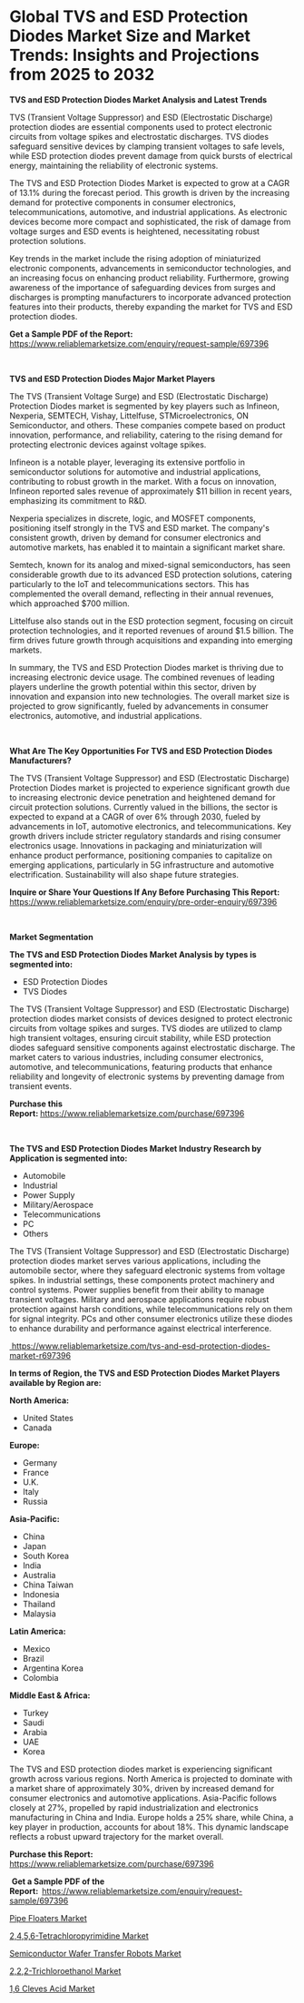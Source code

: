 <p><h1>Global TVS and ESD Protection Diodes Market Size and Market Trends: Insights and Projections from 2025 to 2032</h1></p><p><strong>TVS and ESD Protection Diodes Market Analysis and Latest Trends</strong></p>
<p><p>TVS (Transient Voltage Suppressor) and ESD (Electrostatic Discharge) protection diodes are essential components used to protect electronic circuits from voltage spikes and electrostatic discharges. TVS diodes safeguard sensitive devices by clamping transient voltages to safe levels, while ESD protection diodes prevent damage from quick bursts of electrical energy, maintaining the reliability of electronic systems.</p><p>The TVS and ESD Protection Diodes Market is expected to grow at a CAGR of 13.1% during the forecast period. This growth is driven by the increasing demand for protective components in consumer electronics, telecommunications, automotive, and industrial applications. As electronic devices become more compact and sophisticated, the risk of damage from voltage surges and ESD events is heightened, necessitating robust protection solutions.</p><p>Key trends in the market include the rising adoption of miniaturized electronic components, advancements in semiconductor technologies, and an increasing focus on enhancing product reliability. Furthermore, growing awareness of the importance of safeguarding devices from surges and discharges is prompting manufacturers to incorporate advanced protection features into their products, thereby expanding the market for TVS and ESD protection diodes.</p></p>
<p><strong>Get a Sample PDF of the Report:&nbsp;</strong> <a href="https://www.reliablemarketsize.com/enquiry/request-sample/697396?utm_campaign=2113&utm_medium=2&utm_source=Github&utm_content=ia&utm_term=23032025&utm_id=tvs-and-esd-protection-diodes">https://www.reliablemarketsize.com/enquiry/request-sample/697396</a></p>
<p>&nbsp;</p>
<p><strong>TVS and ESD Protection Diodes Major Market Players</strong></p>
<p><p>The TVS (Transient Voltage Surge) and ESD (Electrostatic Discharge) Protection Diodes market is segmented by key players such as Infineon, Nexperia, SEMTECH, Vishay, Littelfuse, STMicroelectronics, ON Semiconductor, and others. These companies compete based on product innovation, performance, and reliability, catering to the rising demand for protecting electronic devices against voltage spikes.</p><p>Infineon is a notable player, leveraging its extensive portfolio in semiconductor solutions for automotive and industrial applications, contributing to robust growth in the market. With a focus on innovation, Infineon reported sales revenue of approximately $11 billion in recent years, emphasizing its commitment to R&D.</p><p>Nexperia specializes in discrete, logic, and MOSFET components, positioning itself strongly in the TVS and ESD market. The company's consistent growth, driven by demand for consumer electronics and automotive markets, has enabled it to maintain a significant market share.</p><p>Semtech, known for its analog and mixed-signal semiconductors, has seen considerable growth due to its advanced ESD protection solutions, catering particularly to the IoT and telecommunications sectors. This has complemented the overall demand, reflecting in their annual revenues, which approached $700 million.</p><p>Littelfuse also stands out in the ESD protection segment, focusing on circuit protection technologies, and it reported revenues of around $1.5 billion. The firm drives future growth through acquisitions and expanding into emerging markets.</p><p>In summary, the TVS and ESD Protection Diodes market is thriving due to increasing electronic device usage. The combined revenues of leading players underline the growth potential within this sector, driven by innovation and expansion into new technologies. The overall market size is projected to grow significantly, fueled by advancements in consumer electronics, automotive, and industrial applications.</p></p>
<p>&nbsp;</p>
<p><strong>What Are The Key Opportunities For TVS and ESD Protection Diodes Manufacturers?</strong></p>
<p><p>The TVS (Transient Voltage Suppressor) and ESD (Electrostatic Discharge) Protection Diodes market is projected to experience significant growth due to increasing electronic device penetration and heightened demand for circuit protection solutions. Currently valued in the billions, the sector is expected to expand at a CAGR of over 6% through 2030, fueled by advancements in IoT, automotive electronics, and telecommunications. Key growth drivers include stricter regulatory standards and rising consumer electronics usage. Innovations in packaging and miniaturization will enhance product performance, positioning companies to capitalize on emerging applications, particularly in 5G infrastructure and automotive electrification. Sustainability will also shape future strategies.</p></p>
<p><strong>Inquire or Share Your Questions If Any Before Purchasing This Report:</strong> <a href="https://www.reliablemarketsize.com/enquiry/pre-order-enquiry/697396?utm_campaign=2113&utm_medium=2&utm_source=Github&utm_content=ia&utm_term=23032025&utm_id=tvs-and-esd-protection-diodes">https://www.reliablemarketsize.com/enquiry/pre-order-enquiry/697396</a></p>
<p>&nbsp;</p>
<p><strong>Market Segmentation</strong></p>
<p><strong>The TVS and ESD Protection Diodes Market Analysis by types is segmented into:</strong></p>
<p><ul><li>ESD Protection Diodes</li><li>TVS Diodes</li></ul></p>
<p><p>The TVS (Transient Voltage Suppressor) and ESD (Electrostatic Discharge) protection diodes market consists of devices designed to protect electronic circuits from voltage spikes and surges. TVS diodes are utilized to clamp high transient voltages, ensuring circuit stability, while ESD protection diodes safeguard sensitive components against electrostatic discharge. The market caters to various industries, including consumer electronics, automotive, and telecommunications, featuring products that enhance reliability and longevity of electronic systems by preventing damage from transient events.</p></p>
<p><strong>Purchase this Report:&nbsp;</strong><a href="https://www.reliablemarketsize.com/purchase/697396?utm_campaign=2113&utm_medium=2&utm_source=Github&utm_content=ia&utm_term=23032025&utm_id=tvs-and-esd-protection-diodes">https://www.reliablemarketsize.com/purchase/697396</a></p>
<p>&nbsp;</p>
<p><strong>The TVS and ESD Protection Diodes Market Industry Research by Application is segmented into:</strong></p>
<p><ul><li>Automobile</li><li>Industrial</li><li>Power Supply</li><li>Military/Aerospace</li><li>Telecommunications</li><li>PC</li><li>Others</li></ul></p>
<p><p>The TVS (Transient Voltage Suppressor) and ESD (Electrostatic Discharge) protection diodes market serves various applications, including the automobile sector, where they safeguard electronic systems from voltage spikes. In industrial settings, these components protect machinery and control systems. Power supplies benefit from their ability to manage transient voltages. Military and aerospace applications require robust protection against harsh conditions, while telecommunications rely on them for signal integrity. PCs and other consumer electronics utilize these diodes to enhance durability and performance against electrical interference.</p></p>
<p><a href="https://www.reliablemarketsize.com/tvs-and-esd-protection-diodes-market-r697396?utm_campaign=2113&utm_medium=2&utm_source=Github&utm_content=ia&utm_term=23032025&utm_id=tvs-and-esd-protection-diodes">&nbsp;https://www.reliablemarketsize.com/tvs-and-esd-protection-diodes-market-r697396</a></p>
<p><strong>In terms of Region, the TVS and ESD Protection Diodes Market Players available by Region are:</strong></p>
<p>
    <p> <strong> North America: </strong>
        <ul>
            <li>United States</li>
            <li>Canada</li>
        </ul>
        </p> 
    <p> <strong> Europe: </strong>
        <ul>
            <li>Germany</li>
            <li>France</li>
            <li>U.K.</li>
            <li>Italy</li>
            <li>Russia</li>
        </ul>
        </p> 
    <p> <strong> Asia-Pacific: </strong>
        <ul>
            <li>China</li>
            <li>Japan</li>
            <li>South Korea</li>
            <li>India</li>
            <li>Australia</li>
            <li>China Taiwan</li>
            <li>Indonesia</li>
            <li>Thailand</li>
            <li>Malaysia</li>
        </ul>
        </p> 
    <p> <strong> Latin America: </strong>
        <ul>
            <li>Mexico</li>
            <li>Brazil</li>
            <li>Argentina Korea</li>
            <li>Colombia</li>
        </ul>
        </p> 
    <p> <strong> Middle East & Africa: </strong>
        <ul>
            <li>Turkey</li>
            <li>Saudi</li>
            <li>Arabia</li>
            <li>UAE</li>
            <li>Korea</li>
        </ul>
    </p>
    </p>
<p><p>The TVS and ESD protection diodes market is experiencing significant growth across various regions. North America is projected to dominate with a market share of approximately 30%, driven by increased demand for consumer electronics and automotive applications. Asia-Pacific follows closely at 27%, propelled by rapid industrialization and electronics manufacturing in China and India. Europe holds a 25% share, while China, a key player in production, accounts for about 18%. This dynamic landscape reflects a robust upward trajectory for the market overall.</p></p>
<p><strong>Purchase this Report: </strong><a href="https://www.reliablemarketsize.com/purchase/697396?utm_campaign=2113&utm_medium=2&utm_source=Github&utm_content=ia&utm_term=23032025&utm_id=tvs-and-esd-protection-diodes">https://www.reliablemarketsize.com/purchase/697396</a></p>
<p>&nbsp;<strong>Get a Sample PDF of the Report:&nbsp;&nbsp;</strong><a href="https://www.reliablemarketsize.com/enquiry/request-sample/697396?utm_campaign=2113&utm_medium=2&utm_source=Github&utm_content=ia&utm_term=23032025&utm_id=tvs-and-esd-protection-diodes">https://www.reliablemarketsize.com/enquiry/request-sample/697396</a></p>
<p><strong></strong></p>
<p><p><a href="https://github.com/neilycalanww/Market-Research-Report-List-1/blob/main/pipe-floaters-market.md?utm_campaign=2113&utm_medium=2&utm_source=Github&utm_content=ia&utm_term=23032025&utm_id=tvs-and-esd-protection-diodes">Pipe Floaters Market</a></p><p><a href="https://github.com/keolalelekr8/Market-Research-Report-List-1/blob/main/2456-tetrachloropyrimidine-market.md?utm_campaign=2113&utm_medium=2&utm_source=Github&utm_content=ia&utm_term=23032025&utm_id=tvs-and-esd-protection-diodes">2,4,5,6-Tetrachloropyrimidine Market</a></p><p><a href="https://github.com/anejaryaan8m/Market-Research-Report-List-1/blob/main/semiconductor-wafer-transfer-robots-market.md?utm_campaign=2113&utm_medium=2&utm_source=Github&utm_content=ia&utm_term=23032025&utm_id=tvs-and-esd-protection-diodes">Semiconductor Wafer Transfer Robots Market</a></p><p><a href="https://github.com/gackesaizaze/Market-Research-Report-List-1/blob/main/222-trichloroethanol-market.md?utm_campaign=2113&utm_medium=2&utm_source=Github&utm_content=ia&utm_term=23032025&utm_id=tvs-and-esd-protection-diodes">2,2,2-Trichloroethanol Market</a></p><p><a href="https://github.com/izetajhazuga/Market-Research-Report-List-1/blob/main/16-cleves-acid-market.md?utm_campaign=2113&utm_medium=2&utm_source=Github&utm_content=ia&utm_term=23032025&utm_id=tvs-and-esd-protection-diodes">1,6 Cleves Acid Market</a></p></p>